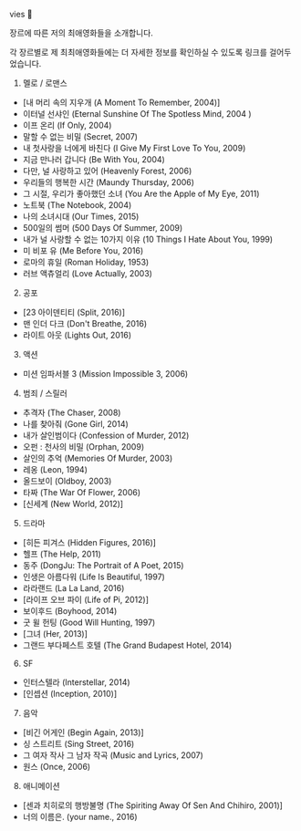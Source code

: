 
vies :whale:

장르에 따른 저의 최애영화들을 소개합니다.

각 장르별로 제 최최애영화들에는 더 자세한 정보를 확인하실 수 있도록 링크를 걸어두었습니다.



1. 멜로 / 로맨스

- [내 머리 속의 지우개 (A Moment To Remember, 2004)]
- 이터널 선샤인 (Eternal Sunshine Of The Spotless Mind, 2004 )
- 이프 온리 (If Only, 2004)
- 말할 수 없는 비밀 (Secret, 2007)
- 내 첫사랑을 너에게 바친다 (I Give My First Love To You, 2009)
- 지금 만나러 갑니다 (Be With You, 2004)
- 다만, 널 사랑하고 있어 (Heavenly Forest, 2006)
- 우리들의 행복한 시간 (Maundy Thursday, 2006)
- 그 시절, 우리가 좋아했던 소녀 (You Are the Apple of My Eye, 2011)
- 노트북 (The Notebook, 2004)
- 나의 소녀시대 (Our Times, 2015)
- 500일의 썸머 (500 Days Of Summer, 2009)
- 내가 널 사랑할 수 없는 10가지 이유 (10 Things I Hate About You, 1999)
- 미 비포 유 (Me Before You, 2016)
- 로마의 휴일 (Roman Holiday, 1953)
- 러브 액츄얼리 (Love Actually, 2003)



2. 공포

- [23 아이덴티티 (Split, 2016)]
- 맨 인더 다크 (Don't Breathe, 2016)
- 라이트 아웃 (Lights Out, 2016)
  

3. 액션

- 미션 임파서블 3 (Mission Impossible 3, 2006) 
  

4. 범죄 / 스릴러

- 추격자 (The Chaser, 2008)
- 나를 찾아줘 (Gone Girl, 2014)
- 내가 살인범이다 (Confession of Murder, 2012)
- 오펀 : 천사의 비밀 (Orphan, 2009)
- 살인의 추억 (Memories Of Murder, 2003)
- 레옹 (Leon, 1994)
- 올드보이 (Oldboy, 2003)
- 타짜 (The War Of Flower, 2006)
- [신세계 (New World, 2012)]
  

5. 드라마

- [히든 피겨스 (Hidden Figures, 2016)]
- 헬프 (The Help, 2011)
- 동주 (DongJu: The Portrait of A Poet, 2015)
- 인생은 아름다워 (Life Is Beautiful, 1997)
- 라라랜드 (La La Land, 2016)
- [라이프 오브 파이 (Life of Pi, 2012)]
- 보이후드 (Boyhood, 2014)
- 굿 윌 헌팅 (Good Will Hunting, 1997)
- [그녀 (Her, 2013)]
- 그랜드 부다페스트 호텔 (The Grand Budapest Hotel, 2014)
  

6. SF

- 인터스텔라 (Interstellar, 2014)
- [인셉션 (Inception, 2010)]



7. 음악

- [비긴 어게인 (Begin Again, 2013)]
- 싱 스트리트 (Sing Street, 2016)
- 그 여자 작사 그 남자 작곡 (Music and Lyrics, 2007)
- 원스 (Once, 2006)
  

8. 애니메이션

- [센과 치히로의 행방불명 (The Spiriting Away Of Sen And Chihiro, 2001)]
- 너의 이름은.  (your name., 2016)

